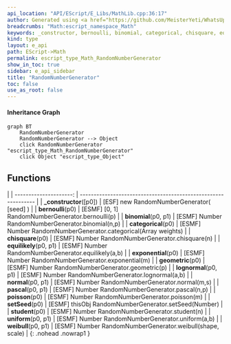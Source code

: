 ```yaml
---
api_location: "API/EScript/E_Libs/MathLib.cpp:36:17"
author: Generated using <a href="https://github.com/MeisterYeti/WhatsUpDoc">WhatsUpDoc</a>
breadcrumbs: "Math:escript_namespace_Math"
keywords: _constructor, bernoulli, binomial, categorical, chisquare, equilikely, exponential, geometric, lognormal, normal, pascal, poisson, setSeed, student, uniform, weibull
kind: type
layout: e_api
path: EScript->Math
permalink: escript_type_Math_RandomNumberGenerator
show_in_toc: true
sidebar: e_api_sidebar
title: "RandomNumberGenerator"
toc: false
use_as_root: false
---
```


#### Inheritance Graph

```mermaid
graph BT
	RandomNumberGenerator
	RandomNumberGenerator --> Object
	click RandomNumberGenerator "escript_type_Math_RandomNumberGenerator"
	click Object "escript_type_Object"
```

## Functions

|
| ---------------------: | -------------------------------------------------------------- | 
| **_constructor**([p0]) | [ESF] new RandomNumberGenerator( [seed] )                      | 
| **bernoulli**(p0)      | [ESMF] [0, 1] RandomNumberGenerator.bernoulli(p)               | 
| **binomial**(p0, p1)   | [ESMF] Number RandomNumberGenerator.binomial(n,p)              | 
| **categorical**(p0)    | [ESMF] Number RandomNumberGenerator.categorical(Array weights) | 
| **chisquare**(p0)      | [ESMF] Number RandomNumberGenerator.chisquare(n)               | 
| **equilikely**(p0, p1) | [ESMF] Number RandomNumberGenerator.equilikely(a,b)            | 
| **exponential**(p0)    | [ESMF] Number RandomNumberGenerator.exponential(m)             | 
| **geometric**(p0)      | [ESMF] Number RandomNumberGenerator.geometric(p)               | 
| **lognormal**(p0, p1)  | [ESMF] Number RandomNumberGenerator.lognormal(a,b)             | 
| **normal**(p0, p1)     | [ESMF] Number RandomNumberGenerator.normal(m,s)                | 
| **pascal**(p0, p1)     | [ESMF] Number RandomNumberGenerator.pascal(n,p)                | 
| **poisson**(p0)        | [ESMF] Number RandomNumberGenerator.poisson(m)                 | 
| **setSeed**(p0)        | [ESMF] thisObj RandomNumberGenerator.setSeed(Number)           | 
| **student**(p0)        | [ESMF] Number RandomNumberGenerator.student(n)                 | 
| **uniform**(p0, p1)    | [ESMF] Number RandomNumberGenerator.uniform(a,b)               | 
| **weibull**(p0, p1)    | [ESMF] Number RandomNumberGenerator.weibull(shape, scale)      | 
{: .nohead .nowrap1 }

